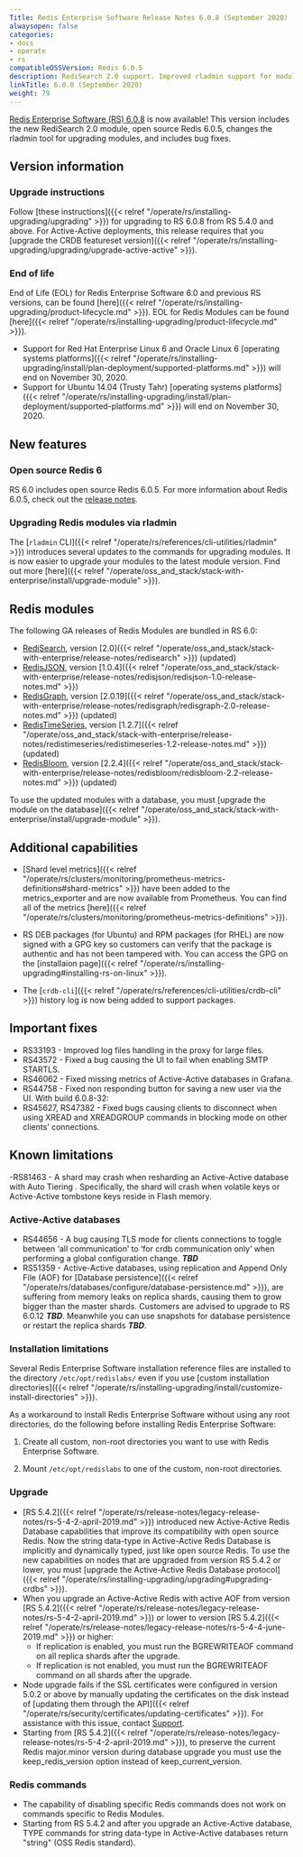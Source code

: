 ```yaml
---
Title: Redis Enterprise Software Release Notes 6.0.8 (September 2020)
alwaysopen: false
categories:
- docs
- operate
- rs
compatibleOSSVersion: Redis 6.0.5
description: RediSearch 2.0 support. Improved rladmin support for module upgrades.
linkTitle: 6.0.8 (September 2020)
weight: 79
---
```

[Redis Enterprise Software (RS) 6.0.8](https://redislabs.com/download-center/#downloads) is now available!
This version includes the new RediSearch 2.0 module, open source Redis 6.0.5, changes the rladmin tool for upgrading modules, and includes bug fixes.

## Version information

### Upgrade instructions

Follow [these instructions]({{< relref "/operate/rs/installing-upgrading/upgrading" >}}) for upgrading to RS 6.0.8 from RS 5.4.0 and above.
For Active-Active deployments, this release requires that you [upgrade the CRDB featureset version]({{< relref "/operate/rs/installing-upgrading/upgrading/upgrade-active-active" >}}).

### End of life

End of Life (EOL) for Redis Enterprise Software 6.0 and previous RS versions, can be found [here]({{< relref "/operate/rs/installing-upgrading/product-lifecycle.md" >}}).
EOL for Redis Modules can be found [here]({{< relref "/operate/rs/installing-upgrading/product-lifecycle.md" >}}).

- Support for Red Hat Enterprise Linux 6 and Oracle Linux 6 [operating systems platforms]({{< relref "/operate/rs/installing-upgrading/install/plan-deployment/supported-platforms.md" >}}) will end on November 30, 2020.
- Support for Ubuntu 14.04 (Trusty Tahr) [operating systems platforms]({{< relref "/operate/rs/installing-upgrading/install/plan-deployment/supported-platforms.md" >}}) will end on November 30, 2020.

## New features

### Open source Redis 6

RS 6.0 includes open source Redis 6.0.5.
For more information about Redis 6.0.5, check out the [release notes](https://raw.githubusercontent.com/redis/redis/6.0.5/00-RELEASENOTES).

### Upgrading Redis modules via rladmin

The [`rladmin` CLI]({{< relref "/operate/rs/references/cli-utilities/rladmin" >}}) introduces several updates to the commands for upgrading modules.
It is now easier to upgrade your modules to the latest module version.
Find out more [here]({{< relref "/operate/oss_and_stack/stack-with-enterprise/install/upgrade-module" >}}).

## Redis modules

The following GA releases of Redis Modules are bundled in RS 6.0:

- [RediSearch](https://redislabs.com/redis-enterprise/redis-search/), version [2.0]({{< relref "/operate/oss_and_stack/stack-with-enterprise/release-notes/redisearch" >}}) (updated)
- [RedisJSON](https://redislabs.com/redis-enterprise/redis-json/), version [1.0.4]({{< relref "/operate/oss_and_stack/stack-with-enterprise/release-notes/redisjson/redisjson-1.0-release-notes.md" >}})
- [RedisGraph](https://redislabs.com/redis-enterprise/redis-graph/), version [2.0.19]({{< relref "/operate/oss_and_stack/stack-with-enterprise/release-notes/redisgraph/redisgraph-2.0-release-notes.md" >}}) (updated)
- [RedisTimeSeries](https://redislabs.com/redis-enterprise/redis-time-series/), version [1.2.7]({{< relref "/operate/oss_and_stack/stack-with-enterprise/release-notes/redistimeseries/redistimeseries-1.2-release-notes.md" >}}) (updated)
- [RedisBloom](https://redislabs.com/redis-enterprise/redis-bloom/), version [2.2.4]({{< relref "/operate/oss_and_stack/stack-with-enterprise/release-notes/redisbloom/redisbloom-2.2-release-notes.md" >}}) (updated)

To use the updated modules with a database, you must [upgrade the module on the database]({{< relref "/operate/oss_and_stack/stack-with-enterprise/install/upgrade-module" >}}).

## Additional capabilities

- [Shard level metrics]({{< relref "/operate/rs/clusters/monitoring/prometheus-metrics-definitions#shard-metrics" >}}) have been added to the metrics_exporter and are now available from Prometheus. You can find all of the metrics [here]({{< relref "/operate/rs/clusters/monitoring/prometheus-metrics-definitions" >}}).

- RS DEB packages (for Ubuntu) and RPM packages (for RHEL) are now signed with a GPG key so customers can verify that the package is authentic and has not been tampered with. You can access the GPG on the [installaion page]({{< relref "/operate/rs/installing-upgrading#installing-rs-on-linux" >}}).

- The [`crdb-cli`]({{< relref "/operate/rs/references/cli-utilities/crdb-cli" >}}) history log is now being added to support packages.

## Important fixes

- RS33193 - Improved log files handling in the proxy for large files.
- RS43572 - Fixed a bug causing the UI to fail when enabling SMTP STARTLS.
- RS46062 - Fixed missing metrics of Active-Active databases in Grafana.
- RS44758 - Fixed non responding button for saving a new user via the UI.
With build 6.0.8-32:
- RS45627, RS47382 - Fixed bugs causing clients to disconnect when using XREAD and XREADGROUP commands in blocking mode on other clients’ connections.

## Known limitations

-RS81463 - A shard may crash when resharding an Active-Active database with Auto Tiering . Specifically, the shard will crash when volatile keys or Active-Active tombstone keys reside in Flash memory.

### Active-Active databases
- RS44656 - A bug causing TLS mode for clients connections to toggle between ‘all communication’ to ‘for crdb communication only’ when performing a global configuration change. ***TBD***
- RS51359 - Active-Active databases, using replication and Append Only File (AOF) for [Database persistence]({{< relref "/operate/rs/databases/configure/database-persistence.md" >}}), are suffering from memory leaks on replica shards, causing them to grow bigger than the master shards. Customers are advised to upgrade to RS 6.0.12 ***TBD***. Meanwhile you can use snapshots for database persistence or restart the replica shards ***TBD***.

### Installation limitations

Several Redis Enterprise Software installation reference files are installed to the directory `/etc/opt/redislabs/` even if you use [custom installation directories]({{< relref "/operate/rs/installing-upgrading/install/customize-install-directories" >}}).

As a workaround to install Redis Enterprise Software without using any root directories, do the following before installing Redis Enterprise Software:

1. Create all custom, non-root directories you want to use with Redis Enterprise Software.

1. Mount `/etc/opt/redislabs` to one of the custom, non-root directories.

### Upgrade

- [RS 5.4.2]({{< relref "/operate/rs/release-notes/legacy-release-notes/rs-5-4-2-april-2019.md" >}}) introduced new Active-Active Redis Database capabilities that improve its compatibility with open source Redis. Now the string data-type in Active-Active Redis Database is implicitly and dynamically typed, just like open source Redis. To use the new capabilities on nodes that are upgraded from version RS 5.4.2 or lower, you must [upgrade the Active-Active Redis Database protocol]({{< relref "/operate/rs/installing-upgrading/upgrading#upgrading-crdbs" >}}).
- When you upgrade an Active-Active Redis with active AOF from version [RS 5.4.2]({{< relref "/operate/rs/release-notes/legacy-release-notes/rs-5-4-2-april-2019.md" >}}) or lower to version [RS 5.4.2]({{< relref "/operate/rs/release-notes/legacy-release-notes/rs-5-4-4-june-2019.md" >}}) or higher:
    - If replication is enabled, you must run the BGREWRITEAOF command on all replica shards after the upgrade.
    - If replication is not enabled, you must run the BGREWRITEAOF command on all shards after the upgrade.
- Node upgrade fails if the SSL certificates were configured in version 5.0.2 or above by manually updating the certificates on the disk instead of [updating them through the API]({{< relref "/operate/rs/security/certificates/updating-certificates" >}}).
    For assistance with this issue, contact [Support](https://redislabs.com/support).
- Starting from [RS 5.4.2]({{< relref "/operate/rs/release-notes/legacy-release-notes/rs-5-4-2-april-2019.md" >}}), to preserve the current Redis major.minor version during database upgrade you must use the keep_redis_version option instead of keep_current_version.

### Redis commands

- The capability of disabling specific Redis commands does not work on commands specific to Redis Modules.
- Starting from RS 5.4.2 and after you upgrade an Active-Active database, TYPE commands for string data-type in Active-Active databases return "string" (OSS Redis standard).
